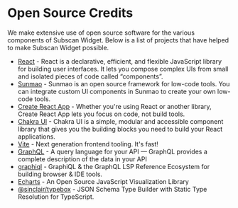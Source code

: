 # Open Source Credits

We make extensive use of open source software for the various components of Subscan Widget. Below is a list of projects that have helped to make Subscan Widget possible.

- [React](https://reactjs.org/) - React is a declarative, efficient, and flexible JavaScript library for building user interfaces. It lets you compose complex UIs from small and isolated pieces of code called “components”.
- [Sunmao](https://sunmao-ui.com/) - Sunmao is an open source framework for low-code tools. You can integrate custom UI components in Sunmao to create your own low-code tools.
- [Create React App](https://create-react-app.dev/) - Whether you're using React or another library, Create React App lets you focus on code, not build tools.
- [Chakra UI](https://chakra-ui.com/) - Chakra UI is a simple, modular and accessible component library that gives you the building blocks you need to build your React applications.
- [Vite](https://vitejs.dev/) - Next generation frontend tooling. It's fast!
- [GraphQL](https://graphql.org/) - A query language for your API — GraphQL provides a complete description of the data in your API
- [graphiql](https://github.com/graphql/graphiql) - GraphiQL & the GraphQL LSP Reference Ecosystem for building browser & IDE tools.
- [Echarts](https://echarts.apache.org/en/index.html) - An Open Source JavaScript Visualization Library
- [@sinclair/typebox](https://github.com/sinclairzx81/typebox) - JSON Schema Type Builder with Static Type Resolution for TypeScript.
